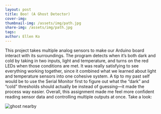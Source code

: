 ```yaml
---
layout: post
title: Boo! (A Ghost Detector)
cover-img:
thumbnail-img: /assets/img/path.jpg
share-img: /assets/img/path.jpg
tags: 
author: Ellen Ko
---
```


This project takes multiple analog sensors to make our Arduino board interact with its surroundings. The program detects when it’s both dark and cold by taking in two inputs, light and temperature, and turns on the red LEDs when those conditions are met. It was really satisfying to see everything working together, since it combined what we learned about light and temperature sensors into one cohesive system. A tip to my past self would be to use the Serial Monitor first to figure out what the “dark” and “cold” thresholds should actually be instead of guessing—it made the process way easier. Overall, this assignment made me feel more confident reading sensor data and controlling multiple outputs at once. Take a look:

![ghost nearby](https://ellen-ko.github.io/assets/img/ghost.jpg)
